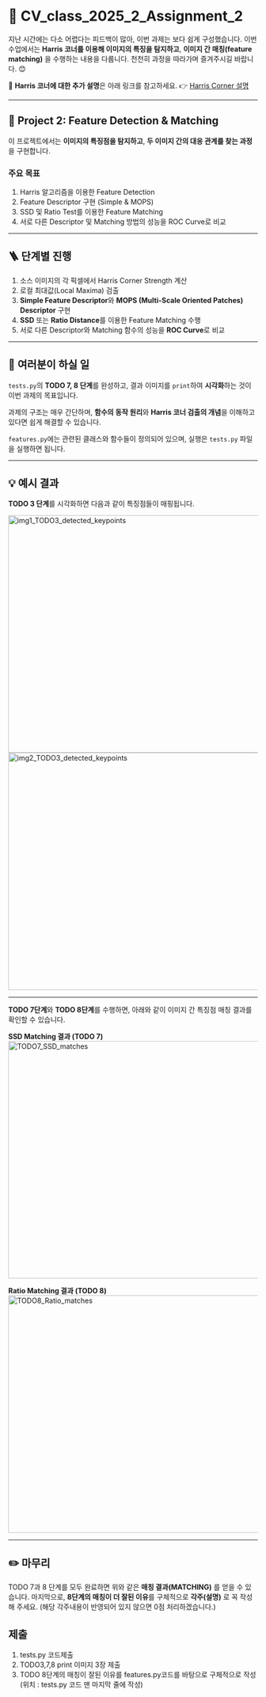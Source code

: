 # 📘 CV_class_2025_2_Assignment_2

지난 시간에는 다소 어렵다는 피드백이 많아, 이번 과제는 보다 쉽게 구성했습니다.
이번 수업에서는 **Harris 코너를 이용해 이미지의 특징을 탐지하고**, **이미지 간 매칭(feature matching)** 을 수행하는 내용을 다룹니다.
천천히 과정을 따라가며 즐겨주시길 바랍니다. 😊

📖 **Harris 코너에 대한 추가 설명**은 아래 링크를 참고하세요.
👉 [Harris Corner 설명](https://songminkee.github.io/studyblog/computer%20vision/2020/06/22/harris.html)

---

## 🧩 Project 2: Feature Detection & Matching

이 프로젝트에서는 **이미지의 특징점을 탐지하고**, **두 이미지 간의 대응 관계를 찾는 과정**을 구현합니다.

### 주요 목표

1. Harris 알고리즘을 이용한 Feature Detection
2. Feature Descriptor 구현 (Simple & MOPS)
3. SSD 및 Ratio Test를 이용한 Feature Matching
4. 서로 다른 Descriptor 및 Matching 방법의 성능을 ROC Curve로 비교

---

## 🪜 단계별 진행

1. 소스 이미지의 각 픽셀에서 Harris Corner Strength 계산
2. 로컬 최대값(Local Maxima) 검출
3. **Simple Feature Descriptor**와 **MOPS (Multi-Scale Oriented Patches) Descriptor** 구현
4. **SSD** 또는 **Ratio Distance**를 이용한 Feature Matching 수행
5. 서로 다른 Descriptor와 Matching 함수의 성능을 **ROC Curve**로 비교

---

## 🧠 여러분이 하실 일

`tests.py`의 **TODO 7, 8 단계**를 완성하고,
결과 이미지를 `print`하여 **시각화**하는 것이 이번 과제의 목표입니다.

과제의 구조는 매우 간단하며,
**함수의 동작 원리**와 **Harris 코너 검출의 개념**을 이해하고 있다면 쉽게 해결할 수 있습니다.

`features.py`에는 관련된 클래스와 함수들이 정의되어 있으며,
실행은 `tests.py` 파일을 실행하면 됩니다.

---

## 💡 예시 결과

**TODO 3 단계**를 시각화하면 다음과 같이 특징점들이 매핑됩니다.

<img width="640" height="480" alt="img1_TODO3_detected_keypoints" src="https://github.com/user-attachments/assets/1362b9d7-3ee1-463d-b406-613dcd9b0f92" /> 

<img width="640" height="480" alt="img2_TODO3_detected_keypoints" src="https://github.com/user-attachments/assets/25445431-5b8d-4085-bad3-0fdf9554ee3a" />  

---

**TODO 7단계**와 **TODO 8단계**를 수행하면, 아래와 같이 이미지 간 특징점 매칭 결과를 확인할 수 있습니다.

**SSD Matching 결과 (TODO 7)** <img width="1280" height="480" alt="TODO7_SSD_matches" src="https://github.com/user-attachments/assets/8e475728-20eb-4b77-8f1e-c6c8f3a5c350" />

**Ratio Matching 결과 (TODO 8)** <img width="1280" height="480" alt="TODO8_Ratio_matches" src="https://github.com/user-attachments/assets/513fec09-68e3-425f-a1f4-167bb9210c10" />

---

## ✏️ 마무리

TODO 7과 8 단계를 모두 완료하면 위와 같은 **매칭 결과(MATCHING)** 를 얻을 수 있습니다. 
마지막으로, **8단계의 매칭이 더 잘된 이유**를 구체적으로 **각주(설명)** 로 꼭 작성해 주세요. (해당 각주내용이 반영되어 있지 않으면 0점 처리하겠습니다.)

## 제출

1. tests.py 코드제출
2. TODO3,7,8 print 이미지 3장 제출
3. TODO 8단계의 매칭이 잘된 이유를 features.py코드를 바탕으로 구체적으로 작성(위치 : tests.py 코드  맨 마지막 줄에 작성)
